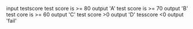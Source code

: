 input testscore
test score is >= 80
output 'A'
test score is >= 70
output 'B'
test core is >= 60
output 'C'
test score >0
output 'D'
tesscore <0
output 'fail'

